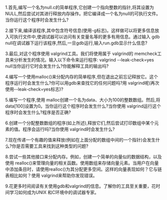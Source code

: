 1.首先,编写一个名为null.c的简单程序,它创建一个指向整数的指针,将其设置为NULL,然后尝试对其进行释放内存操作。把它编译成一个名为null的可执行文件。当你运行这个程序时会发生什么?

2.接下来,编译该程序,其中包含符号信息(使用-g标志)。这样做可以将更多信息放入可执行文件中,使调试器可以访问有关变量名等的更多有用信息。通过输入 gdb null在调试器下运行该程序,然后,一旦gdb运行,输入run.gdb显示什么信息?

3.最后,对这个程序使用 valgrind工具。我们将使用属于 valgrind的 memcheck工具来分析发生的情况。输入以下命令来运行程序: valgrind --leak-check=yes null当你运行它时会发生什么?你能解释工具的输出吗?

4.编写一个使用malloc()来分配内存的简单程序,但在退出之前忘记释放它。这个程序运行时会发生什么?你可以用gdb来查找它的任何问题吗?用 valgrind呢(再次使用--leak-check=yes标志)?

5.编写一个程序,使用 malloc创建一个名为data、大小为100的整数数组。然后,将data[100]设置为0。当你运行这个程序时会发生什么?当你使用 valgrind运行这个程序时会发生什么?程序是否正确?

6.创建一个分配整数数组的程序(如上所述),释放它们,然后尝试打印数组中某个元素的值。程序会运行吗?当你使用 valgrind时会发生什么?

7.现在传递一个有趣的值来释放(例如在上面分配的数组中间的一个指针)会发生什么?你是否需要工具来找到这种类型的问题?

8.尝试一些其他接口来分配内存。例如，创建一个简单的向量似的数据结构，以及使用 realloc()来管理向量的相关函数。使用数组来存储向量元素。当用户在向量中添加条目时，请使用realloc()为其分配更多空间。这样的向量表现如何？它与链表相比如何？使用 valgrind来帮助你发现错误。

9.花更多时间阅读有关使用gdb和valgrind的信息。了解你的工具至关重要，花时间学习如何成为UNIX 和C环境中的调试器专家。